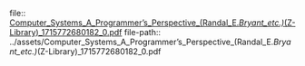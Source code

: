 file:: [Computer_Systems_A_Programmer’s_Perspective_(Randal_E._Bryant_etc.)_(Z-Library)_1715772680182_0.pdf](../assets/Computer_Systems_A_Programmer’s_Perspective_(Randal_E._Bryant_etc.)_(Z-Library)_1715772680182_0.pdf)
file-path:: ../assets/Computer_Systems_A_Programmer’s_Perspective_(Randal_E._Bryant_etc.)_(Z-Library)_1715772680182_0.pdf
